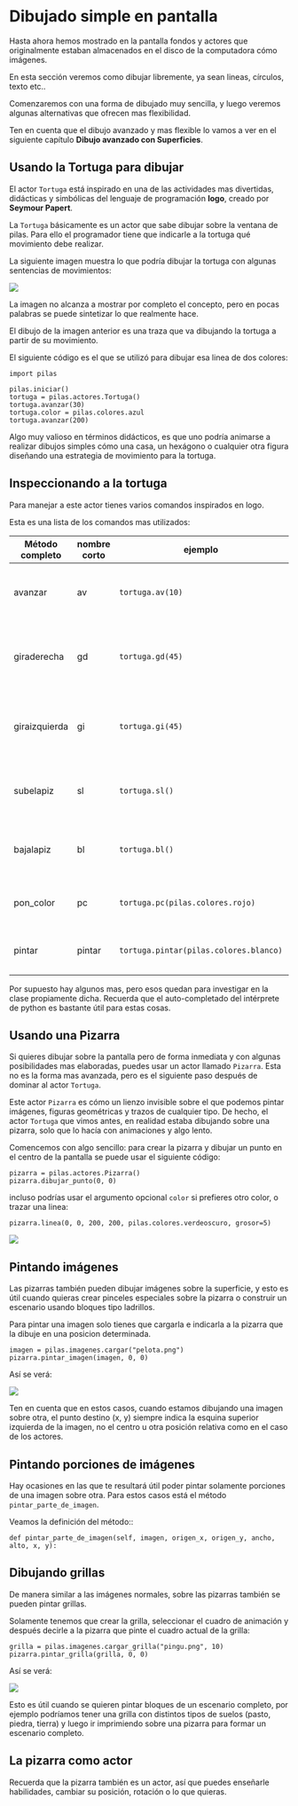 # Dibujado simple en pantalla

Hasta ahora hemos mostrado en la pantalla
fondos y actores que originalmente estaban
almacenados en el disco de la computadora
cómo imágenes.

En esta sección veremos como dibujar libremente, ya
sean lineas, círculos, texto etc..

Comenzaremos con una forma de dibujado muy
sencilla, y luego veremos algunas alternativas
que ofrecen mas flexibilidad.

Ten en cuenta que el dibujo avanzado y mas flexible
lo vamos a ver en el siguiente capítulo **Dibujo avanzado
con Superficies**.


## Usando la Tortuga para dibujar

El actor ``Tortuga`` está inspirado en una de
las actividades mas divertidas, didácticas y simbólicas
del lenguaje de programación **logo**, creado
por **Seymour Papert**.

La ``Tortuga`` básicamente es un actor que sabe
dibujar sobre la ventana de pilas. Para ello el
programador tiene que indicarle a la tortuga qué
movimiento debe realizar.

La siguiente imagen muestra lo que podría
dibujar la tortuga con algunas sentencias de
movimientos:

![](imagenes/dibujado_simple_en_pantalla/tortuga_dibuja_triangulo.jpg)

La imagen no alcanza a mostrar por completo el
concepto, pero en pocas palabras se puede sintetizar
lo que realmente hace.

El dibujo de la imagen anterior es una traza que
va dibujando la tortuga a partir de su movimiento.

El siguiente código es el que se utilizó para
dibujar esa linea de dos colores:


    import pilas

    pilas.iniciar()
    tortuga = pilas.actores.Tortuga()
    tortuga.avanzar(30)
    tortuga.color = pilas.colores.azul
    tortuga.avanzar(200)

Algo muy valioso en términos didácticos, es que
uno podría animarse a realizar dibujos simples cómo
una casa, un hexágono o cualquier otra figura diseñando una estrategia
de movimiento para la tortuga.

## Inspeccionando a la tortuga

Para manejar a este actor tienes varios comandos
inspirados en logo.

Esta es una lista de los comandos mas utilizados:



Método completo  | nombre corto | ejemplo                                | ¿que hace?
---------------- | ------------ | -------------------------------------- | -----------------------------------------------
avanzar          | av           | `tortuga.av(10)`                       | avanza en dirección a donde mira la tortuga.  
giraderecha      | gd           | `tortuga.gd(45)`                       | gira hacia la derecha los grados indicados.
giraizquierda    | gi           | `tortuga.gi(45)`                       | gira hacia la izquierda los grados indicados.  
subelapiz        | sl           | `tortuga.sl()`                         | deja de dibujar cuando se mueve la tortuga.
bajalapiz        | bl           | `tortuga.bl()`                         | comienza a dibujar cuando la tortuga se mueve.
pon_color        | pc           | `tortuga.pc(pilas.colores.rojo)`       | dibuja con el color indicado.
pintar           | pintar       | `tortuga.pintar(pilas.colores.blanco)` | pinta toda la pantala del mismo color.



Por supuesto hay algunos mas, pero esos quedan para
investigar en la clase propiamente dicha. Recuerda que
el auto-completado del intérprete de python es bastante
útil para estas cosas.

## Usando una Pizarra

Si quieres dibujar sobre la pantalla pero
de forma inmediata y con algunas posibilidades mas
elaboradas, puedes
usar un actor llamado ``Pizarra``. Esta no es la
forma mas avanzada, pero es el siguiente paso después
de dominar al actor ``Tortuga``.

Este actor ``Pizarra`` es cómo un lienzo invisible sobre
el que podemos pintar imágenes, figuras
geométricas y trazos de cualquier tipo. De hecho, el actor
``Tortuga`` que vimos antes, en realidad estaba
dibujando sobre una pizarra, solo que lo hacía con
animaciones y algo lento.

Comencemos con algo sencillo: para crear la pizarra y
dibujar un punto en el centro de la
pantalla se puede usar el siguiente
código:


    pizarra = pilas.actores.Pizarra()
    pizarra.dibujar_punto(0, 0)

incluso podrías usar el argumento opcional ``color``
si prefieres otro color, o trazar una linea:



    pizarra.linea(0, 0, 200, 200, pilas.colores.verdeoscuro, grosor=5)

![](imagenes/dibujado_simple_en_pantalla/linea.jpg)


## Pintando imágenes

Las pizarras también pueden dibujar imágenes sobre la superficie,
y esto es útil cuando quieras crear pinceles especiales sobre
la pizarra o construir un escenario usando bloques tipo
ladrillos.

Para pintar una imagen solo tienes que cargarla e
indicarla a la pizarra que la dibuje en una posicion determinada.


    imagen = pilas.imagenes.cargar("pelota.png")
    pizarra.pintar_imagen(imagen, 0, 0)


Así se verá:

![](imagenes/dibujado_simple_en_pantalla/pizarra_imagen.jpg)

Ten en cuenta que en estos casos, cuando estamos dibujando
una imagen sobre otra, el punto destino (x, y) siempre indica
la esquina superior izquierda de la imagen, no el centro u
otra posición relativa como en el caso de los actores.

## Pintando porciones de imágenes

Hay ocasiones en las que te resultará útil poder
pintar solamente porciones de una imagen sobre otra. Para
estos casos está el método ``pintar_parte_de_imagen``.

Veamos la definición del método::


    def pintar_parte_de_imagen(self, imagen, origen_x, origen_y, ancho, alto, x, y):



## Dibujando grillas

De manera similar a las imágenes normales, sobre las pizarras
también se pueden pintar grillas.

Solamente tenemos que crear la grilla, seleccionar el
cuadro de animación y después decirle a la pizarra
que pinte el cuadro actual de la grilla:


    grilla = pilas.imagenes.cargar_grilla("pingu.png", 10)
    pizarra.pintar_grilla(grilla, 0, 0)

Así se verá:

![](imagenes/dibujado_simple_en_pantalla/pizarra_grilla.jpg)

Esto es útil cuando se quieren pintar bloques de un escenario
completo, por ejemplo podríamos tener una grilla con distintos
tipos de suelos (pasto, piedra, tierra) y luego ir
imprimiendo sobre una pizarra para formar un escenario completo.

## La pizarra como actor

Recuerda que la pizarra también es un actor, así que puedes enseñarle
habilidades, cambiar su posición, rotación o lo que quieras.
